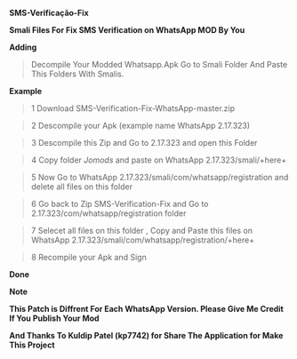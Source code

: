 **SMS-Verificação-Fix**

**Smali Files For Fix SMS Verification on WhatsApp MOD By You**

**Adding**

>Decompile Your Modded Whatsapp.Apk Go to Smali Folder And Paste This Folders With Smalis.

**Example**

>1 Download SMS-Verification-Fix-WhatsApp-master.zip

>2 Descompile your Apk (example name WhatsApp 2.17.323)

>3 Descompile this Zip and Go to 2.17.323 and open this Folder

>4 Copy folder *Jomods* and paste on WhatsApp 2.17.323/smali/+here+

>5 Now Go to WhatsApp 2.17.323/smali/com/whatsapp/registration and delete all files on this folder

>6 Go back to Zip SMS-Verification-Fix and Go to 2.17.323/com/whatsapp/registration folder

>7 Selecet all files on this folder , Copy and Paste this files on WhatsApp 2.17.323/smali/com/whatsapp/registration/+here+

>8 Recompile your Apk and Sign

**Done**

**Note**

**This Patch is Diffrent For Each WhatsApp Version. Please Give Me Credit If You Publish Your Mod**

**And Thanks To Kuldip Patel (kp7742) for Share The Application for Make This Project**

